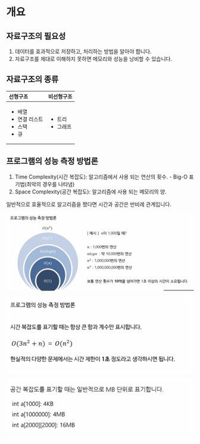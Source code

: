 # 개요

## 자료구조의 필요성

1. 데이터를 효과적으로 저장하고, 처리하는 방법을 알아야 합니다.
2. 자료구조를 제대로 이해하지 못하면 메모리와 성능을 낭비할 수 있습니다.

## 자료구조의 종류

<table>
  <thead>
    <tr>
      <th style="text-align:left">&#xC120;&#xD615;&#xAD6C;&#xC870;</th>
      <th style="text-align:left">&#xBE44;&#xC120;&#xD615;&#xAD6C;&#xC870;</th>
    </tr>
  </thead>
  <tbody>
    <tr>
      <td style="text-align:left">
        <ul>
          <li>&#xBC30;&#xC5F4;</li>
          <li>&#xC5F0;&#xACB0; &#xB9AC;&#xC2A4;&#xD2B8;</li>
          <li>&#xC2A4;&#xD0DD;</li>
          <li>&#xD050;</li>
        </ul>
      </td>
      <td style="text-align:left">
        <ul>
          <li>&#xD2B8;&#xB9AC;</li>
          <li>&#xADF8;&#xB798;&#xD504;</li>
        </ul>
      </td>
    </tr>
  </tbody>
</table>

## 프로그램의 성능 측정 방법론

1. Time Complexity\(시간 복잡도\): 알고리즘에서 사용 되는 연산의 횟수. - Big-O 표기법\(최악의 경우를 나타냄\)
2. Space Complexity\(공간 복잡도\): 알고리즘에 사용 되는 메모리의 양.

일반적으로 효율적으로 알고리즘을 짰다면 시간과 공간은 반비례 관계입니다.

![](../.gitbook/assets/image%20%283%29%20%283%29%20%283%29%20%283%29%20%283%29%20%283%29%20%281%29%20%283%29.png)

![](../.gitbook/assets/image%20%284%29.png)

![](../.gitbook/assets/image%20%285%29.png)

